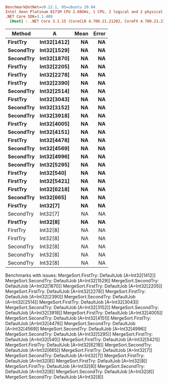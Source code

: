 ``` ini

BenchmarkDotNet=v0.12.1, OS=ubuntu 20.04
Intel Xeon Platinum 8171M CPU 2.60GHz, 1 CPU, 2 logical and 2 physical cores
.NET Core SDK=3.1.409
  [Host] : .NET Core 3.1.15 (CoreCLR 4.700.21.21202, CoreFX 4.700.21.21402), X64 RyuJIT


```
|    Method |           A | Mean | Error |
|---------- |------------ |-----:|------:|
|  **FirstTry** | **Int32[1412]** |   **NA** |    **NA** |
| **SecondTry** | **Int32[1529]** |   **NA** |    **NA** |
| **SecondTry** | **Int32[1870]** |   **NA** |    **NA** |
|  **FirstTry** | **Int32[2205]** |   **NA** |    **NA** |
|  **FirstTry** | **Int32[2278]** |   **NA** |    **NA** |
|  **FirstTry** | **Int32[2390]** |   **NA** |    **NA** |
| **SecondTry** | **Int32[2514]** |   **NA** |    **NA** |
|  **FirstTry** | **Int32[3043]** |   **NA** |    **NA** |
| **SecondTry** | **Int32[3152]** |   **NA** |    **NA** |
| **SecondTry** | **Int32[3918]** |   **NA** |    **NA** |
|  **FirstTry** | **Int32[4005]** |   **NA** |    **NA** |
| **SecondTry** | **Int32[4151]** |   **NA** |    **NA** |
|  **FirstTry** | **Int32[4478]** |   **NA** |    **NA** |
| **SecondTry** | **Int32[4569]** |   **NA** |    **NA** |
| **SecondTry** | **Int32[4996]** |   **NA** |    **NA** |
| **SecondTry** | **Int32[5295]** |   **NA** |    **NA** |
|  **FirstTry** |  **Int32[540]** |   **NA** |    **NA** |
|  **FirstTry** | **Int32[5421]** |   **NA** |    **NA** |
|  **FirstTry** | **Int32[6218]** |   **NA** |    **NA** |
| **SecondTry** |  **Int32[665]** |   **NA** |    **NA** |
|  **FirstTry** |    **Int32[7]** |   **NA** |    **NA** |
| SecondTry |    Int32[7] |   NA |    NA |
|  **FirstTry** |    **Int32[8]** |   **NA** |    **NA** |
|  FirstTry |    Int32[8] |   NA |    NA |
|  FirstTry |    Int32[8] |   NA |    NA |
| SecondTry |    Int32[8] |   NA |    NA |
| SecondTry |    Int32[8] |   NA |    NA |
| SecondTry |    Int32[8] |   NA |    NA |

Benchmarks with issues:
  MergeSort.FirstTry: DefaultJob [A=Int32[1412]]
  MergeSort.SecondTry: DefaultJob [A=Int32[1529]]
  MergeSort.SecondTry: DefaultJob [A=Int32[1870]]
  MergeSort.FirstTry: DefaultJob [A=Int32[2205]]
  MergeSort.FirstTry: DefaultJob [A=Int32[2278]]
  MergeSort.FirstTry: DefaultJob [A=Int32[2390]]
  MergeSort.SecondTry: DefaultJob [A=Int32[2514]]
  MergeSort.FirstTry: DefaultJob [A=Int32[3043]]
  MergeSort.SecondTry: DefaultJob [A=Int32[3152]]
  MergeSort.SecondTry: DefaultJob [A=Int32[3918]]
  MergeSort.FirstTry: DefaultJob [A=Int32[4005]]
  MergeSort.SecondTry: DefaultJob [A=Int32[4151]]
  MergeSort.FirstTry: DefaultJob [A=Int32[4478]]
  MergeSort.SecondTry: DefaultJob [A=Int32[4569]]
  MergeSort.SecondTry: DefaultJob [A=Int32[4996]]
  MergeSort.SecondTry: DefaultJob [A=Int32[5295]]
  MergeSort.FirstTry: DefaultJob [A=Int32[540]]
  MergeSort.FirstTry: DefaultJob [A=Int32[5421]]
  MergeSort.FirstTry: DefaultJob [A=Int32[6218]]
  MergeSort.SecondTry: DefaultJob [A=Int32[665]]
  MergeSort.FirstTry: DefaultJob [A=Int32[7]]
  MergeSort.SecondTry: DefaultJob [A=Int32[7]]
  MergeSort.FirstTry: DefaultJob [A=Int32[8]]
  MergeSort.FirstTry: DefaultJob [A=Int32[8]]
  MergeSort.FirstTry: DefaultJob [A=Int32[8]]
  MergeSort.SecondTry: DefaultJob [A=Int32[8]]
  MergeSort.SecondTry: DefaultJob [A=Int32[8]]
  MergeSort.SecondTry: DefaultJob [A=Int32[8]]
